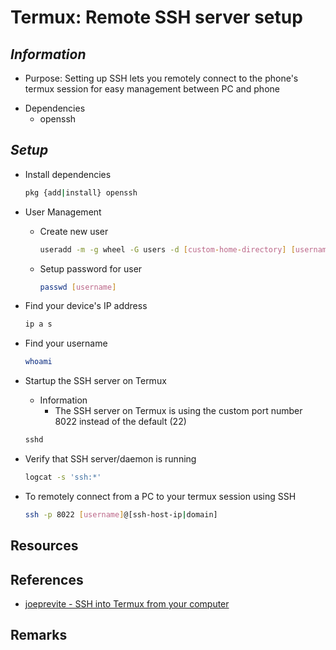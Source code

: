 Termux: Remote SSH server setup
===============================

*Information*
-------------
+ Purpose: Setting up SSH lets you remotely connect to the phone's termux session for easy management between PC and phone
- Dependencies
    + openssh

*Setup*
-------
- Install dependencies
    ```bash
    pkg {add|install} openssh
    ```

- User Management
    - Create new user
        ```bash
        useradd -m -g wheel -G users -d [custom-home-directory] [username]
        ```
    - Setup password for user
        ```bash
        passwd [username]
        ```

- Find your device's IP address
    ```bash
    ip a s
    ```

- Find your username
    ```bash
    whoami
    ```

- Startup the SSH server on Termux
    - Information
        + The SSH server on Termux is using the custom port number 8022 instead of the default (22)
    ```bash
    sshd
    ```

- Verify that SSH server/daemon is running
    ```bash
    logcat -s 'ssh:*'
    ```

- To remotely connect from a PC to your termux session using SSH
    ```bash
    ssh -p 8022 [username]@[ssh-host-ip|domain]
    ```

## Resources

## References
+ [joeprevite - SSH into Termux from your computer](https://joeprevite.com/ssh-termux-from-computer/)

## Remarks

